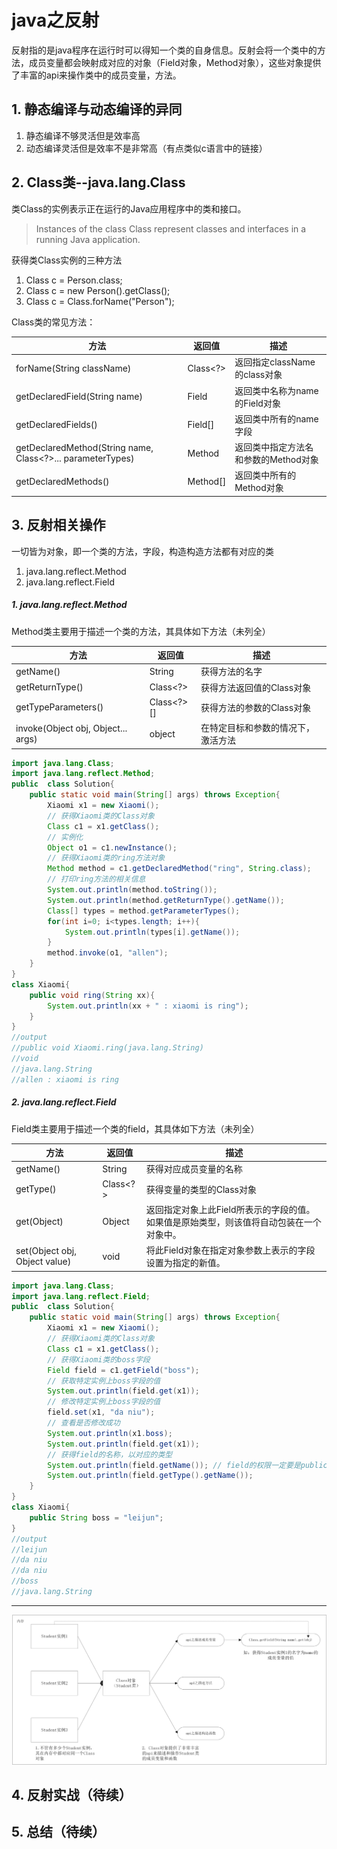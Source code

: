 # java之反射
反射指的是java程序在运行时可以得知一个类的自身信息。反射会将一个类中的方法，成员变量都会映射成对应的对象（Field对象，Method对象），这些对象提供了丰富的api来操作类中的成员变量，方法。
## 1. 静态编译与动态编译的异同
1. 静态编译不够灵活但是效率高
2. 动态编译灵活但是效率不是非常高（有点类似c语言中的链接）
## 2. Class类--java.lang.Class
类Class的实例表示正在运行的Java应用程序中的类和接口。
>Instances of the class Class represent classes and interfaces in a running Java application. 

获得类Class实例的三种方法
1. Class c = Person.class;
2. Class c = new Person().getClass();
3. Class c = Class.forName("Person");

Class类的常见方法：

方法 | 返回值 | 描述
------------ | ------------- | ------------- 
forName(String className) | Class<?> | 返回指定className的class对象
getDeclaredField(String name) | Field | 返回类中名称为name的Field对象
getDeclaredFields() | Field[] | 返回类中所有的name字段
getDeclaredMethod(String name, Class<?>... parameterTypes) | Method | 返回类中指定方法名和参数的Method对象
getDeclaredMethods() | Method[] | 返回类中所有的Method对象

## 3. 反射相关操作
一切皆为对象，即一个类的方法，字段，构造构造方法都有对应的类
1. java.lang.reflect.Method
2. java.lang.reflect.Field
##### 1. java.lang.reflect.Method
Method类主要用于描述一个类的方法，其具体如下方法（未列全）

方法 | 返回值 | 描述
------------ | ------------- | ------------- 
getName() | String | 获得方法的名字
getReturnType() | Class<?> | 获得方法返回值的Class对象
getTypeParameters() | Class<?>[] | 获得方法的参数的Class对象
invoke(Object obj, Object... args)| object | 在特定目标和参数的情况下，激活方法

```java
import java.lang.Class;
import java.lang.reflect.Method;
public  class Solution{
    public static void main(String[] args) throws Exception{
        Xiaomi x1 = new Xiaomi();
        // 获得Xiaomi类的Class对象
        Class c1 = x1.getClass();
        // 实例化
        Object o1 = c1.newInstance();
        // 获得Xiaomi类的ring方法对象
        Method method = c1.getDeclaredMethod("ring", String.class);
        // 打印ring方法的相关信息
        System.out.println(method.toString());
        System.out.println(method.getReturnType().getName());
        Class[] types = method.getParameterTypes();
        for(int i=0; i<types.length; i++){
            System.out.println(types[i].getName());
        }
        method.invoke(o1, "allen");
    }
}
class Xiaomi{
    public void ring(String xx){
        System.out.println(xx + " : xiaomi is ring");
    }
}
//output
//public void Xiaomi.ring(java.lang.String)
//void
//java.lang.String
//allen : xiaomi is ring
```
##### 2. java.lang.reflect.Field
Field类主要用于描述一个类的field，其具体如下方法（未列全）

方法 | 返回值 | 描述
------------ | ------------- | ------------- 
getName() | String | 获得对应成员变量的名称
getType() | Class<?> | 获得变量的类型的Class对象
get(Object) | Object | 返回指定对象上此Field所表示的字段的值。如果值是原始类型，则该值将自动包装在一个对象中。
set(Object obj, Object value)| void | 将此Field对象在指定对象参数上表示的字段设置为指定的新值。

```java
import java.lang.Class;
import java.lang.reflect.Field;
public  class Solution{
    public static void main(String[] args) throws Exception{
        Xiaomi x1 = new Xiaomi();
        // 获得Xiaomi类的Class对象
        Class c1 = x1.getClass();
        // 获得Xiaomi类的boss字段
        Field field = c1.getField("boss");
        // 获取特定实例上boss字段的值
        System.out.println(field.get(x1));
        // 修改特定实例上boss字段的值
        field.set(x1, "da niu");
        // 查看是否修改成功
        System.out.println(x1.boss);
        System.out.println(field.get(x1));
        // 获得field的名称，以对应的类型
        System.out.println(field.getName()); // field的权限一定要是public的，否则会报出NoSuchFieldException异常
        System.out.println(field.getType().getName());
    }
}
class Xiaomi{
    public String boss = "leijun";
}
//output
//leijun
//da niu
//da niu
//boss
//java.lang.String
```
---

![](../pictures/others/1.jpg)

## 4. 反射实战（待续）
## 5. 总结（待续）